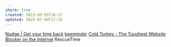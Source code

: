 ```yaml
---
share: true
created: 2023-09-05T16:17
updated: 2025-07-09T17:32
---
```

[Nudge | Get your time back](https://nudgeware.io/)
[beeminder](https://www.beeminder.com/home)
[Cold Turkey - The Toughest Website Blocker on the Internet](https://getcoldturkey.com/)
RescueTime 
